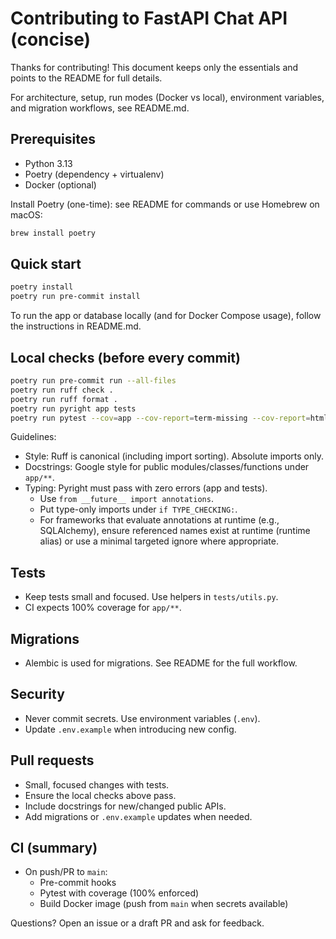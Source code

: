 # Contributing to FastAPI Chat API (concise)

Thanks for contributing! This document keeps only the essentials and points to the README for full details.

For architecture, setup, run modes (Docker vs local), environment variables, and migration workflows, see README.md.

## Prerequisites
- Python 3.13
- Poetry (dependency + virtualenv)
- Docker (optional)

Install Poetry (one-time): see README for commands or use Homebrew on macOS:
```sh
brew install poetry
```

## Quick start
```sh
poetry install
poetry run pre-commit install
```

To run the app or database locally (and for Docker Compose usage), follow the instructions in README.md.

## Local checks (before every commit)
```sh
poetry run pre-commit run --all-files
poetry run ruff check .
poetry run ruff format .
poetry run pyright app tests
poetry run pytest --cov=app --cov-report=term-missing --cov-report=html
```

Guidelines:
- Style: Ruff is canonical (including import sorting). Absolute imports only.
- Docstrings: Google style for public modules/classes/functions under `app/**`.
- Typing: Pyright must pass with zero errors (app and tests).
  - Use `from __future__ import annotations`.
  - Put type-only imports under `if TYPE_CHECKING:`.
  - For frameworks that evaluate annotations at runtime (e.g., SQLAlchemy), ensure referenced names exist at runtime (runtime alias) or use a minimal targeted ignore where appropriate.

## Tests
- Keep tests small and focused. Use helpers in `tests/utils.py`.
- CI expects 100% coverage for `app/**`.

## Migrations
- Alembic is used for migrations. See README for the full workflow.

## Security
- Never commit secrets. Use environment variables (`.env`).
- Update `.env.example` when introducing new config.

## Pull requests
- Small, focused changes with tests.
- Ensure the local checks above pass.
- Include docstrings for new/changed public APIs.
- Add migrations or `.env.example` updates when needed.

## CI (summary)
- On push/PR to `main`:
  - Pre-commit hooks
  - Pytest with coverage (100% enforced)
  - Build Docker image (push from `main` when secrets available)

Questions? Open an issue or a draft PR and ask for feedback.
